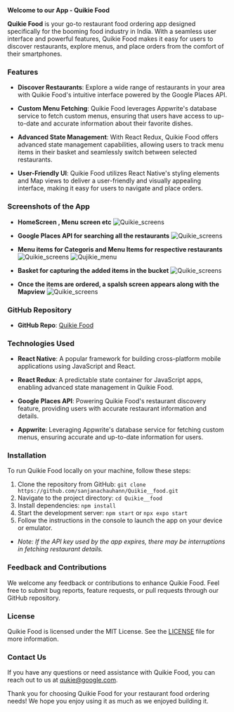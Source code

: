 **Welcome to our App - Quikie Food**


**Quikie Food** is your go-to restaurant food ordering app designed specifically for the booming food industry in India. With a seamless user interface and powerful features, Quikie Food makes it easy for users to discover restaurants, explore menus, and place orders from the comfort of their smartphones.

### Features

- **Discover Restaurants**: Explore a wide range of restaurants in your area with Quikie Food's intuitive interface powered by the Google Places API.

- **Custom Menu Fetching**: Quikie Food leverages Appwrite's database service to fetch custom menus, ensuring that users have access to up-to-date and accurate information about their favorite dishes.

- **Advanced State Management**: With React Redux, Quikie Food offers advanced state management capabilities, allowing users to track menu items in their basket and seamlessly switch between selected restaurants.

- **User-Friendly UI**: Quikie Food utilizes React Native's styling elements and Map views to deliver a user-friendly and visually appealing interface, making it easy for users to navigate and place orders.

### Screenshots of the App
- **HomeScreen , Menu screen etc**
![Quikie_screens](https://cloud.appwrite.io/v1/storage/buckets/6644558800035e013030/files/6644600700082115cf93/view?project=65ed40250605b7ffb39b&mode=admin)


- **Google Places API for searching all the restaurants**
 ![Quikie_screens](https://cloud.appwrite.io/v1/storage/buckets/6644558800035e013030/files/664464360038c351a7e0/view?project=65ed40250605b7ffb39b&mode=admin)

- **Menu items for Categoris and Menu Items for respective restaurants**
 ![Quikie_screens](https://cloud.appwrite.io/v1/storage/buckets/6644558800035e013030/files/66446578001e54460fa7/view?project=65ed40250605b7ffb39b&mode=admin)
 ![Qujikie_menu](https://cloud.appwrite.io/v1/storage/buckets/6644558800035e013030/files/664466100039b80bd1be/view?project=65ed40250605b7ffb39b&mode=admin)

- **Basket for capturing the added items in the bucket**
 ![Quikie_screens](https://cloud.appwrite.io/v1/storage/buckets/6644558800035e013030/files/664466d3002dfd5639b3/view?project=65ed40250605b7ffb39b&mode=admin)

- **Once the items are ordered, a spalsh screen appears along with the Mapview**
 ![Quikie_screens](https://cloud.appwrite.io/v1/storage/buckets/6644558800035e013030/files/6644676d00223d60f211/view?project=65ed40250605b7ffb39b&mode=admin)


### GitHub Repository

- **GitHub Repo**: [Quikie Food](https://github.com/sanjanachauhann/Quikie__food)

### Technologies Used

- **React Native**: A popular framework for building cross-platform mobile applications using JavaScript and React.
  
- **React Redux**: A predictable state container for JavaScript apps, enabling advanced state management in Quikie Food.
  
- **Google Places API**: Powering Quikie Food's restaurant discovery feature, providing users with accurate restaurant information and details.
  
- **Appwrite**: Leveraging Appwrite's database service for fetching custom menus, ensuring accurate and up-to-date information for users.

### Installation

To run Quikie Food locally on your machine, follow these steps:

1. Clone the repository from GitHub: `git clone https://github.com/sanjanachauhann/Quikie__food.git`
2. Navigate to the project directory: `cd Quikie__food`
3. Install dependencies: `npm install`
4. Start the development server: `npm start` or `npx expo start`
5. Follow the instructions in the console to launch the app on your device or emulator.
- *Note: If the API key used by the app expires, there may be interruptions in fetching restaurant details.*
### Feedback and Contributions

We welcome any feedback or contributions to enhance Quikie Food. Feel free to submit bug reports, feature requests, or pull requests through our GitHub repository.

### License

Quikie Food is licensed under the MIT License. See the [LICENSE](https://github.com/sanjanachauhann/Quikie__food/blob/main/LICENSE) file for more information.

### Contact Us

If you have any questions or need assistance with Quikie Food, you can reach out to us at [qukie@google.com](mailto:sanjana.chhn2007@gmail.com).

Thank you for choosing Quikie Food for your restaurant food ordering needs! We hope you enjoy using it as much as we enjoyed building it.
